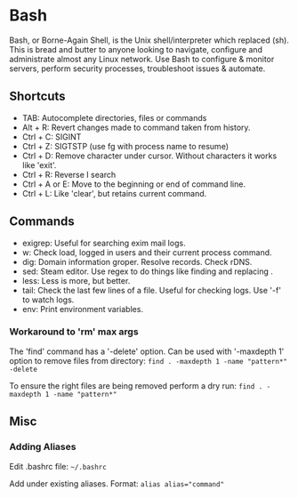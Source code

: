 # Bash

Bash, or Borne-Again Shell, is the Unix shell/interpreter which replaced (sh). This is bread and butter to anyone looking to navigate, configure and administrate almost any Linux network.  Use Bash to configure & monitor servers, perform security processes, troubleshoot issues & automate.

## Shortcuts

- TAB: Autocomplete directories, files or commands
- Alt + R: Revert changes made to command taken from history. 
- Ctrl + C: SIGINT
- Ctrl + Z: SIGTSTP (use fg with process name to resume)
- Ctrl + D: Remove character under cursor. Without characters it works like 'exit'.
- Ctrl + R: Reverse I search
- Ctrl + A or E: Move to the beginning or end of command line.
- Ctrl + L: Like 'clear', but retains current command.

## Commands

- exigrep: Useful for searching exim mail logs. 
- w: Check load, logged in users and their current process command.
- dig: Domain information groper. Resolve records. Check rDNS.
- sed: Steam editor. Use regex to do things like finding and replacing .
- less: Less is more, but better.
- tail: Check the last few lines of a file. Useful for checking logs. Use '-f' to watch logs.
- env: Print environment variables.

### Workaround to 'rm' max args

The 'find' command has a '-delete' option. Can be used with '-maxdepth 1' option to remove files from directory: 
  `find . -maxdepth 1 -name "pattern*" -delete`

To ensure the right files are being removed perform a dry run:
  `find . -maxdepth 1 -name "pattern*"`

## Misc

### Adding Aliases 

Edit .bashrc file: 
  `~/.bashrc`

Add under existing aliases. Format:
  `alias alias="command"`